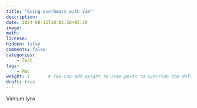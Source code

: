 ```yaml
---
title: "Going overboard with Vim"
description: 
date: 2024-08-11T18:02:16+05:30
image: 
math: 
license: 
hidden: false
comments: false
categories:
    - Tech
tags:
    - Mac
weight: 1       # You can add weight to some posts to override the default sorting (date descending)
draft: true
---
```


Vimium
lynx